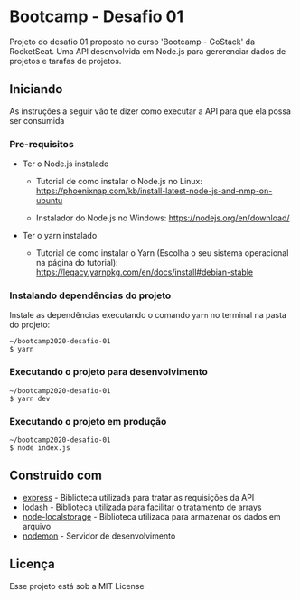 # Bootcamp - Desafio 01

Projeto do desafio 01 proposto no curso 'Bootcamp - GoStack' da RocketSeat. Uma API desenvolvida em Node.js para gererenciar dados de projetos e tarafas de projetos.

## Iniciando

As instruções a seguir vão te dizer como executar a API para que ela possa ser consumida


### Pre-requisitos

- Ter o Node.js instalado


    - Tutorial de como instalar o Node.js no Linux: https://phoenixnap.com/kb/install-latest-node-js-and-nmp-on-ubuntu

    - Instalador do Node.js no Windows: https://nodejs.org/en/download/


- Ter o yarn instalado

    - Tutorial de como instalar o Yarn (Escolha o seu sistema operacional na página do tutorial): https://legacy.yarnpkg.com/en/docs/install#debian-stable


### Instalando dependências do projeto

Instale as dependências executando o comando `yarn` no terminal na pasta do projeto:

```
~/bootcamp2020-desafio-01 
$ yarn
```

### Executando o projeto para desenvolvimento
```
~/bootcamp2020-desafio-01 
$ yarn dev
```

### Executando o projeto em produção
```
~/bootcamp2020-desafio-01 
$ node index.js
```


## Construido com 

* [express](https://www.npmjs.com/package/express) - Biblioteca utilizada para tratar as requisições da API
* [lodash](https://www.npmjs.com/package/lodash) -  Biblioteca utilizada para facilitar o tratamento de arrays
* [node-localstorage](https://www.npmjs.com/package/node-localstorage) -  Biblioteca utilizada para armazenar os dados em arquivo
* [nodemon](https://www.npmjs.com/package/nodemon) - Servidor de desenvolvimento

## Licença

Esse projeto está sob a MIT License 


